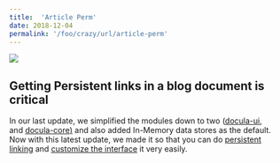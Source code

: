 ```yaml
---
title:  'Article Perm'
date: 2018-12-04
permalink: '/foo/crazy/url/article-perm'
---
```


![](Images/Docula_%20Persistent%20Links%20and%20Styles%201.jpeg)

## Getting Persistent links in a blog document is critical

In our last update, we simplified the modules down to two (<u>[docula-ui](https://www.npmjs.com/package/docula-ui)</u>, and <u>[docula-core](https://www.npmjs.com/package/docula-core))</u> and also added In-Memory data stores as the default. Now with this latest update, we made it so that you can do <u>[persistent linking](https://docu.la/docs/article/configuration/deeplinks)</u> and <u>[customize the interface](https://docu.la/docs/article/configuration/customization)</u> it very easily.


